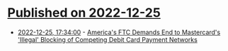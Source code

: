 # [Published on 2022-12-25](index.md)

* [2022-12-25, 17:34:00](https://yro.slashdot.org/story/22/12/25/0146249/americas-ftc-demands-end-to-mastercards-illegal-blocking-of-competing-debit-card-payment-networks?utm_source=rss1.0mainlinkanon&utm_medium=feed) - [America's FTC Demands End to Mastercard's 'Illegal' Blocking of Competing Debit Card Payment Networks](https://yro.slashdot.org/story/22/12/25/0146249/americas-ftc-demands-end-to-mastercards-illegal-blocking-of-competing-debit-card-payment-networks?utm_source=rss1.0mainlinkanon&utm_medium=feed)
